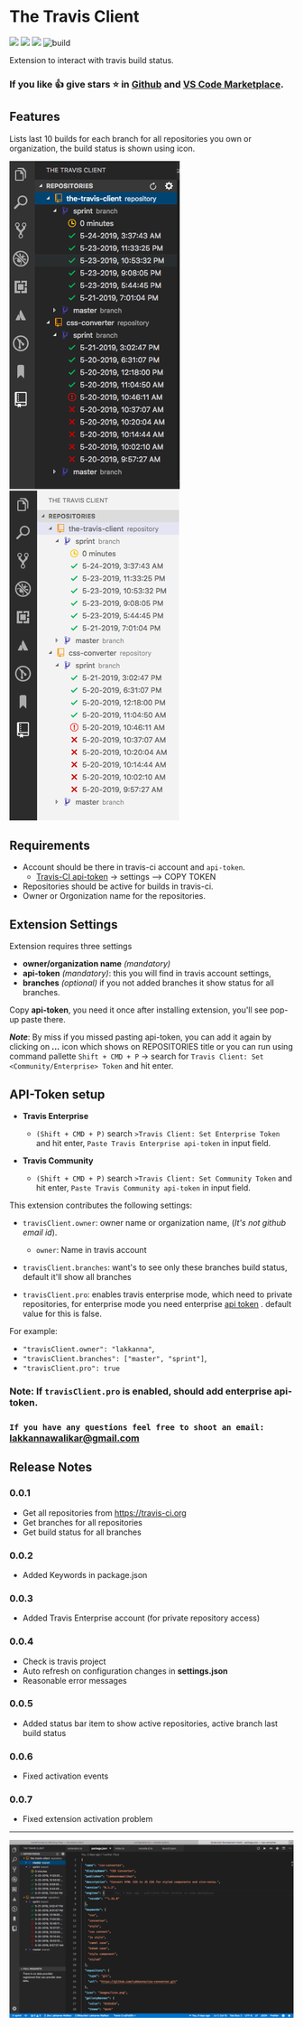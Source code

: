 # The Travis Client

[![](https://vsmarketplacebadge.apphb.com/version-short/Lakkannawalikar.the-travis-client.svg)](https://marketplace.visualstudio.com/items?itemName=lakkanna.the-travis-client)
[![](https://vsmarketplacebadge.apphb.com/downloads-short/Lakkannawalikar.the-travis-client.svg)](https://marketplace.visualstudio.com/items?itemName=Lakkannawalikar.the-travis-client)
[![](https://vsmarketplacebadge.apphb.com/rating-short/Lakkannawalikar.the-travis-client.svg)](https://marketplace.visualstudio.com/items?itemName=Lakkannawalikar.the-travis-client)
![build](https://travis-ci.org/Lakkanna/the-travis-client.svg?branch=master)

Extension to interact with travis build status.

### If you like 👍 give stars ⭐️ in [Github](https://github.com/Lakkanna/the-travis-client) and [VS Code Marketplace](https://marketplace.visualstudio.com/items?itemName=Lakkannawalikar.the-travis-client&ssr=false#review-details).

## Features

Lists last 10 builds for each branch for all repositories you own or organization, the build status is shown using icon.

![demo](images/demo2.png) ![demo](images/demo3.png)

## Requirements

- Account should be there in travis-ci account and `api-token`.
  - [Travis-CI api-token](https://travis-ci.org/account/preferences) -> settings --> COPY TOKEN
- Repositories should be active for builds in travis-ci.
- Owner or Orgonization name for the repositories.

## Extension Settings

Extension requires three settings

- **owner/organization name** _(mandatory)_
- **api-token** _(mandatory)_: this you will find in travis account settings,
- **branches** _(optional)_ if you not added branches it show status for all branches.

Copy **api-token**, you need it once after installing extension, you'll see pop-up paste there.

**_Note_**: By miss if you missed pasting api-token, you can add it again by clicking on **_..._** icon which shows on REPOSITORIES title or you can run using command pallette `Shift + CMD + P` -> search for `Travis Client: Set <Community/Enterprise> Token` and hit enter.

## API-Token setup

- **Travis Enterprise**

  - `(Shift + CMD + P)` search `>Travis Client: Set Enterprise Token` and hit enter, `Paste Travis Enterprise api-token` in input field.

- **Travis Community**
  - `(Shift + CMD + P)` search `>Travis Client: Set Community Token` and hit enter, `Paste Travis Community api-token` in input field.

This extension contributes the following settings:

- `travisClient.owner`: owner name or organization name, (_It's not github email id_).

  - `owner`: Name in travis account

- `travisClient.branches`: want's to see only these branches build status, default it'll show all branches
- `travisClient.pro`: enables travis enterprise mode, which need to private repositories, for enterprise mode you need enterprise [api token](https://travis-ci.com/account/preferences) .
  default value for this is false.

For example:

- `"travisClient.owner": "lakkanna"`,
- `"travisClient.branches": ["master", "sprint"]`,
- `"travisClient.pro": true`

### Note: If `travisClient.pro` is enabled, should add enterprise api-token.

### `If you have any questions feel free to shoot an email: ` lakkannawalikar@gmail.com

## Release Notes

### 0.0.1
- Get all repositories from https://travis-ci.org
- Get branches for all repositories
- Get build status for all branches

### 0.0.2
- Added Keywords in package.json

### 0.0.3
- Added Travis Enterprise account (for private repository access)

### 0.0.4
- Check is travis project
- Auto refresh on configuration changes in **settings.json**
- Reasonable error messages

### 0.0.5
- Added status bar item to show active repositories, active branch last build status

### 0.0.6
- Fixed activation events

### 0.0.7
- Fixed extension activation problem
---

![feature 1](images/demo1.png)
